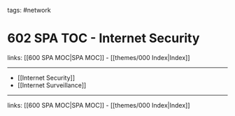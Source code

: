 tags: #network

# 602 SPA TOC - Internet Security

links: [[600 SPA MOC|SPA MOC]] - [[themes/000 Index|Index]]

---

* [[Internet Security]]
* [[Internet Surveillance]]

---
links: [[600 SPA MOC|SPA MOC]] - [[themes/000 Index|Index]]
